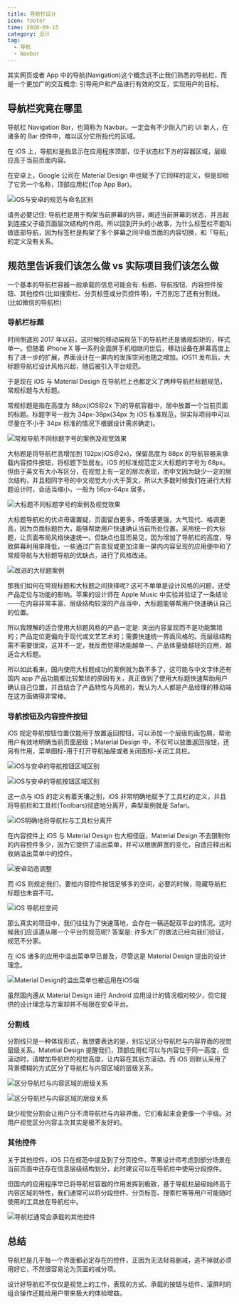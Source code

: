 ```yaml
---
title: 导航栏设计
icon: footer
time: 2020-09-15
category: 设计
tag:
  - 导航
  - Navbar
---
```


其实网页或者 App 中的导航(Navigation)这个概念远不止我们熟悉的导航栏，而是一个更加广的交互概念: 引导用户和产品进行有效的交互，实现用户的目标。

## 导航栏究竟在哪里

导航栏 Navigation Bar，也简称为 Navbar。一定会有不少刚入门的 UI 新人，在诸多的 Bar 控件中，难以区分它所指代的区域。

在 iOS 上，导航栏是指显示在应用程序顶部，位于状态栏下方的容器区域，层级应高于当前页面内容。

在安卓上，Google 公司在 Material Design 中也赋予了它同样的定义，但是却给了它另一个名称，顶部应用栏(Top App Bar)。

![iOS与安卓的规范与命名区别](./assets/navbar-name.jpg)

请务必要记住: 导航栏是用于构架当前屏幕的内容，阐述当前屏幕的状态，并且起到连接父子级页面层次结构的作用。所以回到开头的小故事，为什么标签栏不能叫做底部导航，因为标签栏是构架了多个屏幕之间平级页面的内容切换，和「导航」的定义没有关系。

## 规范里告诉我们该怎么做 vs 实际项目我们该怎么做

一个基本的导航栏容器一般承载的信息可能会有: 标题、导航按钮、内容控件按钮、其他控件(比如搜索栏、分页标签或分页控件等)，千万别忘了还有分割线。(比如微信的导航栏)

### 导航栏标题

时间倒退回 2017 年以前，这时候的移动端规范下的导航栏还是循规蹈矩的，样式单一。但随着 iPhone X 等一系列全面屏手机相继问世后，移动设备在屏幕高度上有了进一步的扩展，界面设计在一屏内的发挥空间也随之增加。iOS11 发布后，大标题导航栏设计风格兴起，随后被引入平台规范。

于是现在 iOS 与 Material Design 在导航栏上也都定义了两种导航栏标题规范，常规标题与大标题。

常规标题是指在高度为 88px(iOS@2x 下)的导航容器中，居中放置一个当前页面的标题。标题字号一般为 34px-38px(34px 为 iOS 标准规范，但实际项目中可以尽量在不小于 34px 标准的情况下根据设计需求确定)。

![常规导航不同标题字号的案例及视觉效果](./assets/ios-navbar.jpg)

大标题是将导航栏高增加到 192px(iOS@2x)，保留高度为 88px 的导航容器来承载内容控件按钮，将标题下坠居左。iOS 的标准规范定义大标题的字号为 68px。但由于英文有大小写区分，在视觉上有一定的层次表现，而中文因为缺少一定的层次结构，并且相同字号的中文视觉大小大于英文，所以大多数时候我们在进行大标题设计时，会适当缩小，一般为 56px-64px 居多。

![大标题不同标题字号的案例及视觉效果](./assets/ios-navbar-big.jpg)

大标题导航栏的优点毋庸置疑，页面留白更多，呼吸感更强，大气现代、格调更高，因为页面标题巨大，能够帮助用户快速确认当前所处位置。采用统一的大标题，让页面布局风格快速统一。但缺点也显而易见，因为增加了导航栏的高度，导致屏幕利用率降低，一些通过广告变现或更加注重一屏内内容呈现的应用便中和了常规导航与大标题导航的优缺点，进行了风格改进。

![改进的大标题案例](./assets/navbar-big-improve.jpg)

那我们如何在常规标题和大标题之间抉择呢? 这可不单单是设计风格的问题，还受产品定位与功能的影响。苹果的设计师在 Apple Music 中实验并验证了一条结论——在内容非常丰富、层级结构较深的产品当中，大标题能够帮用户快速确认自己的位置。

所以我理解的适合使用大标题风格的产品一定是: 突出内容呈现而不是功能繁琐的；产品定位更偏向于现代或文艺艺术的；需要快速统一界面风格的。而层级结构需不需要很深，这并不一定，我反而觉得功能越单一、产品体量级越轻的应用，越适合大标题。

所以如此看来，国内使用大标题成功的案例就为数不多了，这可能与中文字体还有国内 app 产品功能都比较繁琐的原因有关，真正做到了使用大标题快速帮助用户确认自己位置，并且结合了产品特性与风格的，我认为人人都是产品经理的移动端在这方面做得非常棒。

### 导航按钮及内容控件按钮

iOS 规定导航按钮位置仅能用于放置返回按钮，可以添加一个层级的面包屑，帮助用户有效地明确当前页面层级；Material Design 中，不仅可以放置返回按钮，还另有作用，菜单图标-用于打开导航抽屉或者关闭图标-关闭工具栏。

![iOS与安卓的导航按钮区域区别](./assets/ios-nav-back.jpg)

![iOS与安卓的导航按钮区域区别](./assets/android-nav-back.gif)

这一点与 iOS 的定义有着天壤之别，iOS 非常明确地赋予了工具栏的定义，并且将导航栏和工具栏(Toolbars)彻底地分离开，典型案例就是 Safari。

![iOS明确地将导航栏与工具栏分离开](./assets/safari.jpg)

在内容控件上 iOS 与 Material Design 也大相径庭，Material Design 不去限制你的内容控件多少，因为它提供了溢出菜单，并可以根据屏宽的变化，自适应释出和收纳溢出菜单中的控件。

![安卓动态调整](./assets/android-size-adjust.gif)

而 iOS 则规定我们，要给内容控件按钮足够多的空间，必要的时候，隐藏导航栏标题也未尝不可。

![iOS 导航栏空间](./assets/ios-nav-space.jpg)

那么真实的项目中，我们往往为了快速落地，会存在一稿适配双平台的情况。这时候我们应该遵从哪一个平台的规范呢? 答案是: 许多大厂的做法已经向我们验证，规范不分家。

在 iOS 诸多的应用中溢出菜单早已普及，尽管这是 Material Design 提出的设计理念。

![Material Design的溢出菜单也被运用在iOS端](./assets/ios-callout.jpg)

虽然国内遵从 Material Design 进行 Android 应用设计的情况相对较少，但它提供的设计理念与方案却并不局限在安卓平台。

### 分割线

分割线只是一种体现形式，我想要表达的是，别忘记区分导航栏与内容界面的视觉层级关系。Matetial Design 提醒我们，顶部应用栏可以与内容位于同一高度，但滚动时，请增加导航栏的视觉高度，让内容在其后方滚动。而 iOS 则默认采用了背景模糊的方式区分了导航栏与内容区域的层级关系。

![区分导航栏与内容区域的层级关系](./assets/android-shadow.gif)

![区分导航栏与内容区域的层级关系](./assets/ios-divide.jpg)

缺少视觉分割会让用户分不清导航栏与内容界面，它们看起来会更像一个平级。对用户视觉区分内容主次其实是极不友好的。

### 其他控件

关于其他控件，iOS 只在规范中提及到了分页控件。苹果设计师考虑到部分场景在当前页面中还存在信息层级结构划分，此时建议可以在导航栏中使用分段控件。

但国内的应用程序早已将导航栏容器的作用发挥到极致，基于导航栏层级始终高于内容区域的特性，我们通常可以将分段控件、分页标签、搜索栏等等用户可能随时使用的工具放在导航栏中。

![导航栏通常会承载的其他控件](./assets/nav-control.jpg)

## 总结

导航栏是几乎每一个界面都必定存在的控件，正因为无法轻易删减，逃不掉就必须用好它，不然很容易沦为页面的减分项。

设计好导航栏不仅仅是视觉上的工作，表现的方式、承载的按钮与组件、滚屏时的组合操作还能给用户带来极大的体验增益。
